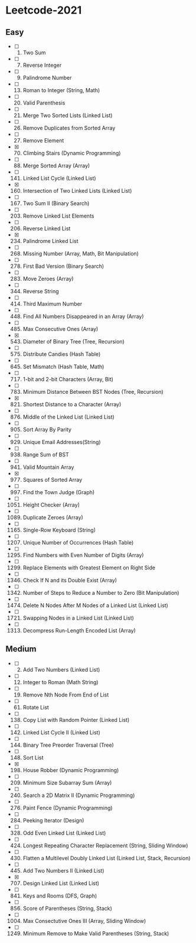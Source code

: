 # Leetcode-2021

## Easy 
- [ ] 1. Two Sum <br>
- [ ] 7. Reverse Integer <br>
- [ ] 9. Palindrome Number <br>
- [ ] 13. Roman to Integer (String, Math) <br>
- [ ] 20. Valid Parenthesis <br>
- [ ] 21. Merge Two Sorted Lists (Linked List) <br>
- [ ] 26. Remove Duplicates from Sorted Array <br>
- [ ] 27. Remove Element <br>
- [x] 70. Climbing Stairs (Dynamic Programming) <br>
- [ ] 88. Merge Sorted Array (Array) <br>
- [ ] 141. Linked List Cycle (Linked List) <br>
- [x] 160. Intersection of Two Linked Lists (Linked List) <br>
- [ ] 167. Two Sum II (Binary Search) <br>
- [ ] 203. Remove Linked List Elements <br>
- [ ] 206. Reverse Linked List <br>
- [x] 234. Palindrome Linked List <br>
- [ ] 268. Missing Number (Array, Math, Bit Manipulation) <br>
- [ ] 278. First Bad Version (Binary Search) <br>
- [ ] 283. Move Zeroes (Array)<br>
- [ ] 344. Reverse String <br>
- [ ] 414. Third Maximum Number <br>
- [ ] 448. Find All Numbers Disappeared in an Array (Array) <br>
- [ ] 485. Max Consecutive Ones (Array) <br>
- [x] 543. Diameter of Binary Tree (Tree, Recursion) <br>
- [ ] 575. Distribute Candies (Hash Table) <br>
- [ ] 645. Set Mismatch (Hash Table, Math) <br>
- [ ] 717. 1-bit and 2-bit Characters (Array, Bit) <br>
- [ ] 783. Minimum Distance Between BST Nodes (Tree, Recursion)<br>
- [x] 821. Shortest Distance to a Character (Array) <br>
- [ ] 876. Middle of the Linked List (Linked List)<br>
- [ ] 905. Sort Array By Parity <br>
- [ ] 929. Unique Email Addresses(String) <br>
- [ ] 938. Range Sum of BST <br>
- [ ] 941. Valid Mountain Array <br>
- [x] 977. Squares of Sorted Array <br>
- [ ] 997. Find the Town Judge (Graph) <br>
- [ ] 1051. Height Checker (Array) <br>
- [ ] 1089. Duplicate Zeroes (Array) <br>
- [ ] 1165. Single-Row Keyboard (String) <br>
- [ ] 1207. Unique Number of Occurrences (Hash Table) <br>
- [ ] 1295. Find Numbers with Even Number of Digits (Array) <br>
- [ ] 1299. Replace Elements with Greatest Element on Right Side <br>
- [ ] 1346. Check If N and its Double Exist (Array) <br>
- [ ] 1342. Number of Steps to Reduce a Number to Zero (Bit Manipulation) <br>
- [ ] 1474. Delete N Nodes After M Nodes of a Linked List (Linked List) <br>
- [ ] 1721. Swapping Nodes in a Linked List (Linked List) <br>
- [ ] 1313. Decompress Run-Length Encoded List (Array) <br>


## Medium
- [ ] 2. Add Two Numbers (Linked List) <br>
- [ ] 12. Integer to Roman (Math String) <br>
- [ ] 19. Remove Nth Node From End of List <br>
- [ ] 61. Rotate List <br>
- [ ] 138. Copy List with Random Pointer (Linked List) <br>
- [ ] 142. Linked List Cycle II (Linked List)<br>
- [ ] 144. Binary Tree Preorder Traversal (Tree) <br>
- [ ] 148. Sort List <br>
- [x] 198. House Robber (Dynamic Programming) <br>
- [ ] 209. Minimum Size Subarray Sum (Array) <br>
- [ ] 240. Search a 2D Matrix II (Dynamic Programming) <br>
- [ ] 276. Paint Fence (Dynamic Programming) <br>
- [ ] 284. Peeking Iterator (Design) <br>
- [ ] 328. Odd Even Linked List (Linked List) <br>
- [ ] 424. Longest Repeating Character Replacement (String, Sliding Window)<br>
- [ ] 430. Flatten a Multilevel Doubly Linked List (Linked List, Stack, Recursion) <br>
- [ ] 445. Add Two Numbers II (Linked List) <br>
- [x] 707. Design Linked List (Linked List) <br>
- [ ] 841. Keys and Rooms (DFS, Graph) <br>
- [ ] 856. Score of Parentheses (String, Stack) <br>
- [ ] 1004. Max Consectutive Ones III (Array, Sliding Window) <br>
- [ ] 1249. Minimum Remove to Make Valid Parentheses (String, Stack) <br>

